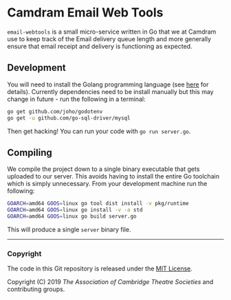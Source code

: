 # Camdram Email Web Tools

`email-webtools` is a small micro-service written in Go that we at Camdram use to keep track of the Email delivery queue length and more generally ensure that email receipt and delivery is functioning as expected.

## Development
You will need to install the Golang programming language (see [here](https://golang.org/doc/install#install) for details). Currently dependencies need to be install manually but this may change in future - run the following in a terminal:
```bash
go get github.com/joho/godotenv
go get -u github.com/go-sql-driver/mysql
```

Then get hacking! You can run your code with `go run server.go`.

## Compiling
We compile the project down to a single binary executable that gets uploaded to our server. This avoids having to install the entire Go toolchain which is simply unnecessary. From your development machine run the following:
```bash
GOARCH=amd64 GOOS=linux go tool dist install -v pkg/runtime
GOARCH=amd64 GOOS=linux go install -v -a std
GOARCH=amd64 GOOS=linux go build server.go
```

This will produce a single `server` binary file.

---

### Copyright

The code in this Git repository is released under the [MIT License](https://en.wikipedia.org/wiki/MIT_License).

Copyright (C) 2019 *The Association of Cambridge Theatre Societies* and contributing groups.
